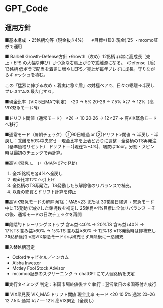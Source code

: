 # GPT_Code


## 運用方針

■基本構成
  ・25銘柄均等（現金抜き4%）
  　※目標=(100-現金)/25
  ・moomo証券で運用

■ Barbell Growth-Defense方針
•Growth（攻め）12銘柄
非常に高成長（売上・EPS の大幅な伸び）かつ急な右肩上がりで乖離源になる。
•Defense（盾）13銘柄
低ボラで配当を着実に増やしEPS／売上が毎年ブレずに成長。守りながらキャッシュを積む。

この「猛烈に伸びる攻め × 着実に稼ぐ盾」の対極ペアで、日々の乖離→半戻しプレミアムを最大化する。

■現金比率（VIX 5日MAで判定）
  <20        → 5%
  20-26    → 7.5%
  ≥27        → 12%（高VIX緊急モード時）

■ドリフト閾値（通常モード）
  <20        → 10
  20-26    → 12
  ≥27        → 高VIX緊急モードへ移行

■通常モード（毎朝チェック）
  ①90日経過 or ②ドリフト>閾値 → 半戻し
    - 半戻し：乖離を50%中央寄せ
    - 現金比率を上表どおりに調整
    - 全銘柄のTS再発注（基準価格リセット）
ドリフト＝Σ|現在%−4%|、端数はfloor。分割・スピン時は最初のチェックで再計算。

■高VIX緊急モード（MA5>27で発動）
  1) 全25銘柄を各4%へ全戻し
  2) 現金比率12%へ引上げ
  3) 全銘柄のTS再発注。TS発動したら解除後のリバランスで補充。  
  4) 以降の売買とドリフト計算を停止
  
■高VIX緊急モードの解除
解除：MA5<23 または 30営業日経過
  ・緊急モード中にTS発動で減少した銘柄数を補充し
    25銘柄×4%目標に全体リバランス
  ・その後、通常モードの日次チェックを再開

■段階的トレーリングストップ
  含み益<40%   → 20%TS
  含み益≥40%   → 17%TS
  含み益≥60%   → 15%TS
  含み益≥80%   → 12%TS
  ※TS発動時は即補充し25銘柄維持
  ※高VIX緊急モード中は補充せず解除後に一括補充

■入替銘柄選定
  - Oxfordキャピタル／インカム
  - Alpha Investor
  - Motley Fool Stock Advisor
  - moomoo証券のスクリーニング
  → chatGPTにて入替銘柄を決定

■実行タイミング
  判定：米国市場終値後すぐ
  執行：翌営業日の米国寄付き成行

■ VIX早見表
 VIX_MA5   ドリフト閾値   現金比率   モード
 <20         10            5%         通常
 20–26     12            7.5%      通常
 ≥27          ―            12%       高VIX緊急（全戻し）
